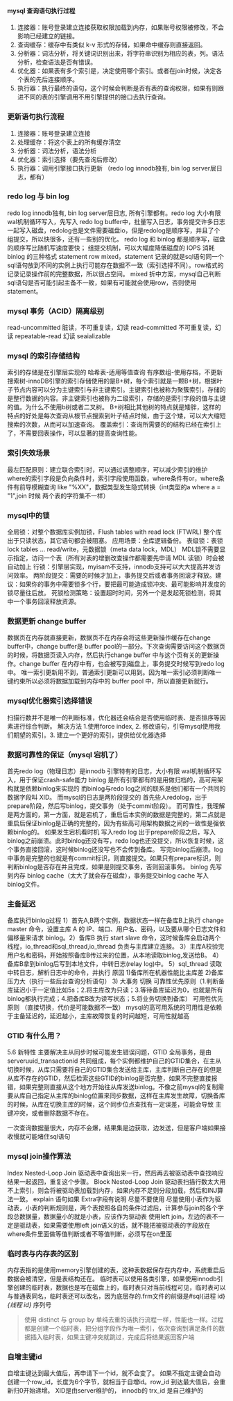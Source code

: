#### mysql 查询语句执行过程

1. 连接器：账号登录建立连接获取权限加载到内存，如果账号权限被修改，不会影响已经建立的链接。
2. 查询缓存：缓存中有类似 k-v 形式的存储，如果命中缓存则直接返回。
3. 分析器：词法分析，将关键词识别出来，将字符串识别为相应的表，列。语法分析，检查语法是否有错误。
4. 优化器：如果表有多个索引是，决定使用哪个索引。或者在join时候，决定各个表的先后连接顺序。
5. 执行器：执行最终的语句，这个时候会判断是否有表的查询权限，如果有则跟进不同的表的引擎调用不用引擎提供的接口去执行查询。

### 更新语句执行流程

1. 连接器：账号登录建立连接
2. 处理缓存：将这个表上的所有缓存清空
3. 分析器：词法分析，语法分析
4. 优化器：索引选择（要先查询后修改）
5. 执行器：调用引擎接口执行更新 （redo log innodb独有, bin log server层日志，都有）

### redo log 与 bin log

redo log innodb独有, bin log server层日志, 所有引擎都有。redo log 大小有限 wal机制循环写入，先写入 redo log buffer中，批量写入日志，事务提交许多日志一起写入磁盘，redolog也是文件需要磁盘io，但是redolog是顺序写，并且了个组提交，所以快很多，还有一些别的优化。
redo log 和 binlog 都是顺序写，磁盘的顺序写比随机写速度要快；
组提交机制，可以大幅度降低磁盘的 IOPS 消耗
binlog 的三种格式 statement row mixed，statement 记录的就是sql语句同一个sql语句放到不同的实例上执行可能存在数据不一致（索引选择不同）。row格式的记录记录操作前的完整数据，所以很占空间。 mixed 折中方案，mysql自己判断sql语句是否可能引起主备不一致，如果有可能就会使用row，否则使用statement。

### mysql 事务（ACID）隔离级别

read-uncommitted 脏读，不可重复读，幻读
read-committed 不可重复读，幻读
repeatable-read 幻读
seaializable

### mysql 的索引存储结构

索引的存储是在引擎层实现的
哈希表-适用等值查询
有序数组-使用存档，不更新
搜索树-innoDB引擎的索引存储使用的是B+树，每个索引就是一颗B+树，根据叶子节点内容可以分为主键索引与非主键索引。主键索引也被称为聚簇索引，存储的是整行数据的内容。非主键索引也被称为二级索引，存储的是索引字段的值与主键的值。为什么不使用b树或者二叉树。 B+树相比其他树的特点就是矮胖，这样的特点的好处是每次查询从根节点搜索到叶子结点时候，由于这个矮，可以大大缩短搜索的次数，从而可以加速查询。
覆盖索引：查询所需要的的结构已经在索引上了，不需要回表操作，可以显著的提高查询性能。

### 索引失效场景

最左匹配原则：建立联合索引时，可以通过调整顺序，可以减少索引的维护
where的索引字段是负向条件时，索引字段使用函数，where条件有or，where条件有前导模糊查询 like "%XX"，数据类型发生隐式转换（int类型的a where a = "1",join 时候 两个表的字符集不一样）

### mysql中的锁

全局锁：对整个数据库实例加锁，Flush tables with read lock (FTWRL) 整个库出于只读状态，其它语句都会被阻塞。 应用场景：全库逻辑备份。
表级锁：表锁 lock tables … read/write，元数据锁（meta data lock，MDL） MDL锁不需要显示指定，访问一个表（所有对表的增删改查操作都需要先申请 MDL 读锁）时会被自动加上
行锁：引擎层实现，myisam不支持，innodb支持可以大大提高并发访问效率。 两阶段提交：需要的时候才加上，事务提交后或者事务回滚才释放。建议：如果你的事务中需要锁多个行，要把最可能造成锁冲突、最可能影响并发度的锁尽量往后放。
死锁检测策略：设置超时时间，另外一个是发起死锁检测，将其中一个事务回滚释放资源。

### 数据更新 change buffer

数据页在内存就直接更新，数据页不在内存会将这些更新操作缓存在change buffer中，change buffer是 buffer pool的一部分。下次查询需要访问这个数据页的时候，将数据页读入内存，然后执行change buffer 中与这个页有关的更新操作。change buffer 在内存中有，也会被写到磁盘上，事务提交时候写到redo log中。 唯一索引更新用不到，普通索引更新可以用到。因为唯一索引必须判断唯一键约束所以必须将数据加载到内存中的 buffer pool 中，所以直接更新就行。

### mysql优化器索引选择错误

扫描行数并不是唯一的判断标准，优化器还会结合是否使用临时表、是否排序等因素进行综合判断。 解决方法 1.使用force index, 2. 修改语句，引导mysql使用我们期望的索引。3. 建立一个更好的索引，提供给优化器选择

### 数据可靠性的保证（mysql 宕机了）

首先redo log（物理日志）是innodb 引擎特有的日志，大小有限 wal机制循环写入，用于保证crash-safe能力
binlog 是所有引擎都有的是用做归档的，高可用架构就是依赖binlog来实现的
而binlog与redo log之间的联系是他们都有一个共同的数据字段叫 XID。
而mysql的日志是两阶段提交的 首先些人redolog，出于prepare阶段，然后写binlog，提交事务（处于commit阶段）。
而可靠性，我理解是两方面的，第一方面，就是宕机了，重启后本实例的数据是完整的，第二点就是重启后保证binlog是正确的完整的，因为有些高可用架构数据之间的一致性是强依赖binlog的。
如果发生宕机看时机
写入redo log 出于prepare阶段之后，写入binlog之前崩溃。此时binlog还没有写，redo log也还没提交，所以恢复时候，这个事务直接回滚，这时候binlog还没写也不会传到备库。
写完binlog后崩溃。log中事务是完整的也就是有commit标识，则直接提交。如果只有prepare标识，则判断binlog是否存在并且完成，如果是则提交事务，否则回滚事务。
binlog 先写到内存 binlog cache（太大了就会存在磁盘），事务提交binlog cache 写入binlog文件。 

### 主备延迟

备库执行binlog过程 1）首先A,B两个实例，数据状态一样在备库B上执行 change master 命令，设置主库 A 的 IP、端口、用户名、密码，以及要从哪个日志文件和偏移量来请求 binlog。2）备库B 执行 start slave 命令，这时候备库会启动两个线程，io_thread和sql_thread,io_thread 负责与主库建立连接。 3）主库A校验完用户名和密码，开始按照备库B传过来的位置，从本地读取binlog,发送给B。 4）备库B拿到binlog后写到本地文件，中转日志(relay log)中。 5）sql_thread 读取中转日志，解析日志中的命令，并执行
原因 1)备库所在机器性能比主库差  2)备库压力大（执行一些后台查询分析语句） 3) 大事务
切换 可靠性优先原则（1.判断备库延迟小于一定值比如5s；2.将主库改为只读；3.等待备库延迟为0，也就是所有binlog都执行完成；4.把备库B改为读写状态；5.将业务切换到备库） 可用性优先原则 （直接切换，代价是可能数据不一致）
mysql的高可用系统的可用性是依赖于主备延迟的，延迟越小，主库故障恢复的时间越短，可用性就越高

###  GTID 有什么用？

5.6 新特性 主要解决主从同步时候可能发生错误问题，GTID 全局事务，是由 serveruuid_transactionid 共同组成，每个实例都维护自己的GTID集合，在主从切换时候，从库只需要将自己的GTID集合发送给主库，主库判断自己存在的但是从库不存在的GTID，然后检索这些GTID的binlog是否完整，如果不完整直接报错，如果完整则直接从这个地方开始往从库发送binlog。不像之前mysql的复制需要从库自己指定从主库的binlog位置来同步数据，这样在主库发生故障，切换备库的时候，从库在切换主库的时候，这个同步位点查找有一定误差，可能会导致 主键冲突，或者删除数据不存在。

一次查询数据量很大，内存不会爆，结果集是边获取，边发送，但是客户端如果接收慢就可能堵住sql语句

### mysql join操作算法

Index Nested-Loop Join 驱动表中查询出来一行，然后再去被驱动表中查找响应结果一起返回，重复这个步骤。
Block Nested-Loop Join 驱动表扫描行数太大用不上索引，则会将被驱动表加载到内存，如果内存不足则分段加载，然后和INJ算法一致。 explain 语句如果 Extra字段有说明 尽量不要使用
尽量使用小表作为驱动表，小表的判断规则是，两个表按照各自的条件过滤后，计算参与join的各个字段总数据量，数据量小的就是小表，应该作为驱动表
使用left join，左边的表不一定是驱动表，如果需要使用left join语义的话，就不能把被驱动表的字段放在where条件里面做等值判断或者不等值判断，必须写在on里面

### 临时表与内存表的区别

内存表指的是使用memory引擎创建的表，这种表数据保存在内存中，系统重启后数据会被清空，但是表结构还在。
临时表可以使用各类引擎，如果使用innodb引擎创建的临时表，数据也是写在磁盘上的，临时表只对当前线程可见，临时表可以与普通表同名，临时表还可以改名，因为底层存的.frm文件的前缀是#sql{进程 id}_{线程 id}_ 序列号

> 使用 distinct 与 group by 单纯去重的话执行流程一样，性能也一样。过程都是创建一个临时表，把分组字段作为唯一索引，依次查询到满足条件的数据插入临时表，如果主键冲突就跳过，完成后将结果返回客户端

### 自增主键id

自增主键达到最大值后，再申请下一个id，就不会变了。
如果不指定主键会自动创建一个row_id，长度为6个字节，就相当于自增id。row_id 到达最大值后，会重新归0开始递增。
XID是由server维护的， innodb的 trx_id 是自己维护的